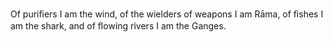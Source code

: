 Of puriﬁers I am the wind, of the wielders of weapons I am Rāma, of ﬁshes I am the shark, and of ﬂowing rivers I am the Ganges.